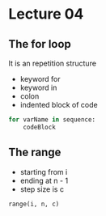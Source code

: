 # Lecture 04

## The for loop

It is an repetition structure


- keyword for
- keyword in
- colon
- indented block of code

```python
for varName in sequence:
    codeBlock
```

## The range

- starting from i
- ending at n - 1
- step size is c

`range(i, n, c)`

